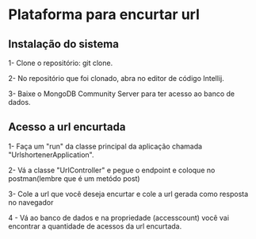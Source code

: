 # Plataforma para encurtar url

## Instalação do sistema

1- Clone o repositório: git clone.

2- No repositório que foi clonado, abra no editor de código Intellij.

3- Baixe o MongoDB Community Server para ter acesso ao banco de dados.

## Acesso a url encurtada

1-  Faça um "run" da classe principal da aplicação chamada "UrlshortenerApplication".

2- Vá a classe "UrlController" e pegue o endpoint e coloque no postman(lembre que é um metódo post)

3- Cole a url que você deseja encurtar e cole a url gerada como resposta no navegador

4 - Vá ao banco de dados e na propriedade (accesscount) você vai encontrar a quantidade de acessos da url encurtada.
